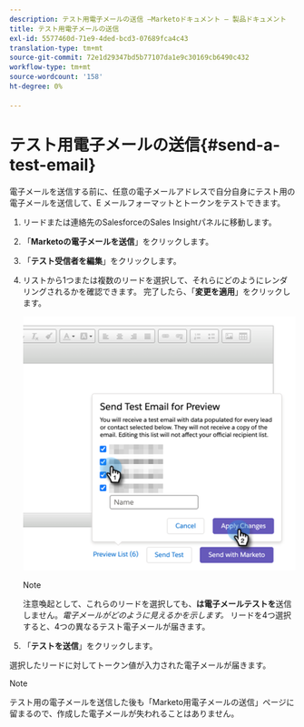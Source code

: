 ```yaml
---
description: テスト用電子メールの送信 —Marketoドキュメント — 製品ドキュメント
title: テスト用電子メールの送信
exl-id: 5577460d-71e9-4ded-bcd3-07689fca4c43
translation-type: tm+mt
source-git-commit: 72e1d29347bd5b77107da1e9c30169cb6490c432
workflow-type: tm+mt
source-wordcount: '158'
ht-degree: 0%

---
```


# テスト用電子メールの送信{#send-a-test-email}

電子メールを送信する前に、任意の電子メールアドレスで自分自身にテスト用の電子メールを送信して、E メールフォーマットとトークンをテストできます。

1. リードまたは連絡先のSalesforceのSales Insightパネルに移動します。

1. 「**Marketoの電子メールを送信**」をクリックします。

1. 「**テスト受信者を編集**」をクリックします。

1. リストから1つまたは複数のリードを選択して、それらにどのようにレンダリングされるかを確認できます。 完了したら、「**変更を適用**」をクリックします。

   ![](assets/send-a-test-email-1.png)

   >[!NOTE]
   >
   >注意喚起として、これらのリードを選択しても、**は電子メールテストを**&#x200B;送信しません。_電子メールがどのように見えるかを示します。_ リードを4つ選択すると、4つの異なるテスト電子メールが届きます。

1. 「**テストを送信**」をクリックします。

選択したリードに対してトークン値が入力された電子メールが届きます。

>[!NOTE]
>
>テスト用の電子メールを送信した後も「Marketo用電子メールの送信」ページに留まるので、作成した電子メールが失われることはありません。
